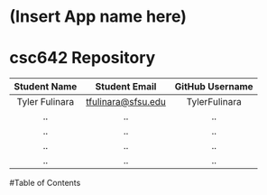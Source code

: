 # (Insert App name here)

# csc642 Repository

| Student Name | Student Email          | GitHub Username  |
|    :---:     |     :---:              |     :---:        |
| Tyler Fulinara     | tfulinara@sfsu.edu | TylerFulinara      |
| ..       | ..       | ..     |
| ..        | ..     | ..    |
| ..      | ..       | ..       |
| ..     | ..        | ..          |

#Table of Contents
